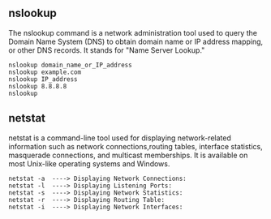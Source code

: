 ## nslookup
The nslookup command is a network administration tool used to query the Domain Name System (DNS) to obtain domain name or 
IP address mapping, or other DNS records. It stands for "Name Server Lookup."
```
nslookup domain_name_or_IP_address
nslookup example.com
nslookup IP_address
nslookup 8.8.8.8
nslookup
```

## netstat
netstat is a command-line tool used for displaying network-related information such as network connections,routing tables, interface 
statistics, masquerade connections, and multicast memberships. It is available on most Unix-like operating systems and Windows.
```
netstat -a  ----> Displaying Network Connections:
netstat -l  ----> Displaying Listening Ports:
netstat -s  ----> Displaying Network Statistics:
netstat -r  ----> Displaying Routing Table:
netstat -i  ----> Displaying Network Interfaces:

```
